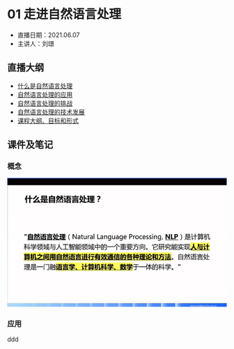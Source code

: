 # 01 走进自然语言处理

- 直播日期：2021.06.07
- 主讲人：刘璟

## 直播大纲
- [什么是自然语言处理](#1)
- [自然语言处理的应用](#2)
- [自然语言处理的挑战](#3)
- [自然语言处理的技术发展](#4)
- [课程大纲、目标和形式](#5)

## 课件及笔记
<h3 id="1">概念</h3>

![1_nlp_definition](./image/1_nlp_definition.png)

<h3 id="2">应用</h3>
ddd
